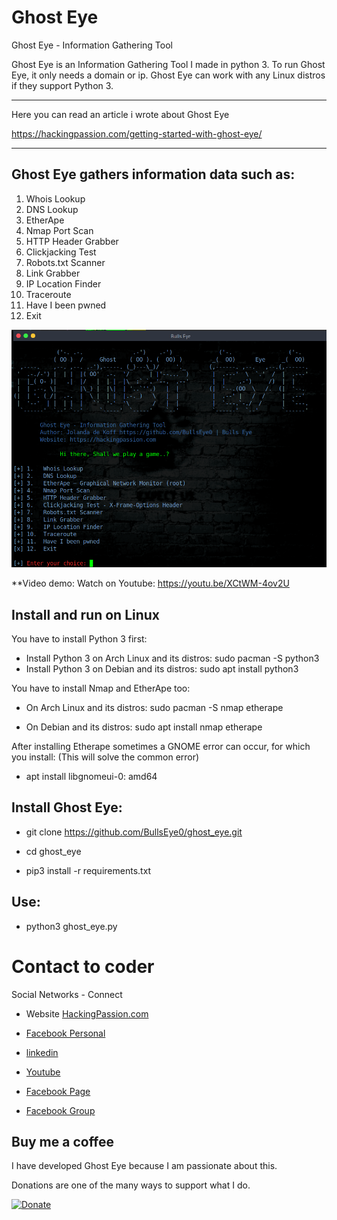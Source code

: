 # Ghost Eye
Ghost Eye - Information Gathering Tool
<div>

Ghost Eye is an Information Gathering Tool I made in python 3. 
To run Ghost Eye, it only needs a domain or ip.
Ghost Eye can work with any Linux distros if they support Python 3.

****
Here you can read an article i wrote about Ghost Eye

https://hackingpassion.com/getting-started-with-ghost-eye/

****


## Ghost Eye gathers information data such as:

1.   Whois Lookup
2.   DNS Lookup
3.   EtherApe
4.   Nmap Port Scan
5.   HTTP Header Grabber
6.   Clickjacking Test
7.   Robots.txt Scanner
8.   Link Grabber
9.   IP Location Finder
10.  Traceroute
11.  Have I been pwned
12.  Exit

![Screenshot](ghost-eye.png)

  
**Video demo: Watch on Youtube:
https://youtu.be/XCtWM-4ov2U


## Install and run on Linux
You have to install Python 3 first:
<div>
  
* Install Python 3 on Arch Linux and its distros: sudo pacman -S python3
* Install Python 3 on Debian and its distros: sudo apt install python3

 
 
You have to install Nmap and EtherApe too:

  
* On Arch Linux and its distros: sudo pacman -S nmap etherape

  
* On Debian and its distros: sudo apt install nmap etherape

After installing Etherape sometimes a GNOME error can occur, for which you install: (This will solve the common error)
* apt install libgnomeui-0: amd64

    
    
## Install Ghost Eye:
* git clone https://github.com/BullsEye0/ghost_eye.git

* cd ghost_eye
  
* pip3 install -r requirements.txt

  
## Use:
* python3 ghost_eye.py


# Contact to coder
Social Networks - Connect

* Website [HackingPassion.com](https://hackingpassion.com)

* [Facebook Personal](https://www.facebook.com/jolandadekoff)

* [linkedin](https://www.linkedin.com/in/jolandadekoff/)

* [Youtube](https://youtu.be/XCtWM-4ov2U)

* [Facebook Page](https://www.facebook.com/ethical.hack.group)

* [Facebook Group](https://www.facebook.com/groups/ethical.hack.group/)
  
  

## Buy me a coffee
I have developed Ghost Eye because I am passionate about this. 

Donations are one of the many ways to support what I do.

[![Donate](https://img.shields.io/badge/Donate-PayPal-green.svg)](https://www.paypal.com/cgi-bin/webscr?cmd=_s-xclick&hosted_button_id=R96YN2PUS8V8W)

